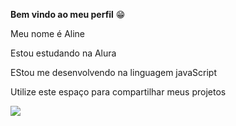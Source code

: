 **Bem vindo ao meu perfil** 😁

Meu nome é Aline

Estou estudando na Alura

EStou me desenvolvendo na linguagem javaScript

Utilize este espaço para compartilhar meus projetos

![](https://media1.tenor.com/m/0ZNoFXkTofYAAAAC/damon-vampire-diaries.gif)
